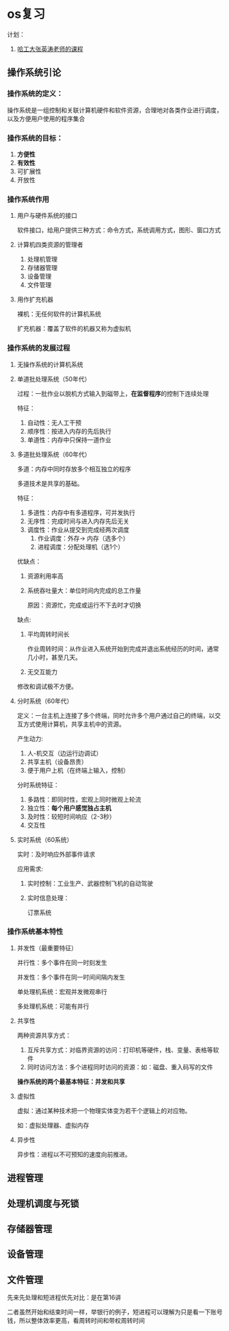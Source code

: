# os复习

计划：

1. [哈工大张英涛老师的课程](https://www.bilibili.com/video/av12787154?from=search&seid=12328852833775475594)

## 操作系统引论

### 操作系统的定义：

操作系统是一组控制和关联计算机硬件和软件资源，合理地对各类作业进行调度，以及方便用户使用的程序集合

### 操作系统的目标：

1. **方便性**
2. **有效性**
3. 可扩展性
4. 开放性

### 操作系统作用

1. 用户与硬件系统的接口

   软件接口，给用户提供三种方式：命令方式，系统调用方式，图形、窗口方式

2. 计算机四类资源的管理者

   1. 处理机管理
   2. 存储器管理
   3. 设备管理
   4. 文件管理

3. 用作扩充机器

   裸机：无任何软件的计算机系统

   扩充机器：覆盖了软件的机器又称为虚拟机

### 操作系统的发展过程

1. 无操作系统的计算机系统

2. 单道批处理系统（50年代）

   过程：一批作业以脱机方式输入到磁带上，**在监督程序**的控制下连续处理

   特征：

   1. 自动性：无人工干预
   2. 顺序性：按进入内存的先后执行
   3. 单道性：内存中只保持一道作业

3. 多道批处理系统（60年代）

   多道：内存中同时存放多个相互独立的程序

   多道技术是共享的基础。

   特征：

   1. 多道性：内存中有多道程序，可并发执行
   2. 无序性：完成时间与进入内存先后无关
   3. 调度性：作业从提交到完成经两次调度
      1. 作业调度：外存-> 内存（选多个）
      2. 进程调度：分配处理机（选1个）

   优缺点：

   1. 资源利用率高

   2. 系统吞吐量大：单位时间内完成的总工作量

      原因：资源忙，完成或运行不下去时才切换

   缺点:

   1. 平均周转时间长

      作业周转时间：从作业进入系统开始到完成并退出系统经历的时间，通常几小时，甚至几天。

   2.  无交互能力

      修改和调试极不方便。

4. 分时系统（60年代）

   定义：一台主机上连接了多个终端，同时允许多个用户通过自己的终端，以交互方式使用计算机，共享主机中的资源。

   产生动力:

   1. 人-机交互（边运行边调试）
   2. 共享主机（设备昂贵）
   3. 便于用户上机（在终端上输入，控制）

   分时系统特征：

   1. 多路性：即同时性，宏观上同时微观上轮流
   2. 独立性：**每个用户感觉独占主机**
   3. 及时性：较短时间响应（2-3秒）
   4. 交互性

5. 实时系统（60系统）

   实时：及时响应外部事件请求

   应用需求:

   1. 实时控制：工业生产、武器控制飞机的自动驾驶

   2. 实时信息处理：

      订票系统

### 操作系统基本特性

1. 并发性（最重要特征）

   并行性：多个事件在同一时刻发生

   并发性：多个事件在同一时间间隔内发生

   单处理机系统：宏观并发微观串行

   多处理机系统：可能有并行

2. 共享性

   两种资源共享方式：

   1. 互斥共享方式：对临界资源的访问：打印机等硬件，栈、变量、表格等软件
   2. 同时访问方法：多个进程同时访问的资源：如：磁盘、重入码写的文件

   **操作系统的两个最基本特征：并发和共享**

3. 虚拟性

   虚拟：通过某种技术把一个物理实体变为若干个逻辑上的对应物。

   如：虚拟处理器、虚拟内存

4. 异步性

   异步性：进程以不可预知的速度向前推进。



## 进程管理

## 处理机调度与死锁

## 存储器管理

## 设备管理

## 文件管理

先来先处理和短进程优先对比：是在第16讲

二者虽然开始和结束时间一样，举银行的例子，短进程可以理解为只是看一下账号钱，所以整体效率更高，看周转时间和带权周转时间